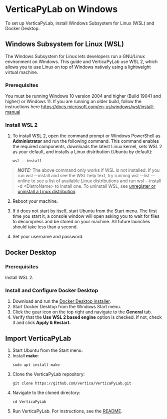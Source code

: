 # VerticaPyLab on Windows

To set up VerticaPyLab, install Windows Subsystem for Linux (WSL) and Docker Desktop.

## Windows Subsystem for Linux (WSL)

The Windows Subsystem for Linux lets developers run a GNU/Linux environment on Windows. This guide and VerticaPyLab use WSL 2, which allows you to use Linux on top of Windows natively using a lightweight virtual machine.

### Prerequisites

You must be running Windows 10 version 2004 and higher (Build 19041 and higher) or Windows 11. If you are running an older build, follow the instructions here https://docs.microsoft.com/en-us/windows/wsl/install-manual

### Install WSL 2

1. To install WSL 2, open the command prompt or Windows PowerShell as <b>Administrator</b> and run the following command. This command enables the required components, downloads the latest Linux kernel, sets WSL 2 as your default, and installs a Linux distribution (Ubuntu by default):

    ```
    wsl --install
    ```
    
> **_NOTE:_** The above command only works if WSL is not installed. If you run wsl --install and see the WSL help text, try running wsl --list --online to see a list of available Linux distributions and run wsl --install -d \<DistroName\> to install one. To uninstall WSL, see [unregister or uninstall a Linux distribution](https://docs.microsoft.com/en-us/windows/wsl/basic-commands#unregister-or-uninstall-a-linux-distribution).

2. Reboot your machine.

3. If it does not start by itself, start Ubuntu from the Start menu. The first time you start it, a console window will open asking you to wait for files to decompress and be stored on your machine. All future launches should take less than a second.

4. Set your username and password.

## Docker Desktop

### Prerequisites

Install WSL 2.

### Install and Configure Docker Desktop

1. Download and run the [Docker Desktop installer](https://docs.docker.com/desktop/windows/install/).
2. Start Docker Desktop from the Windows Start menu.
3. Click the gear icon on the top right and navigate to the <b>General</b> tab.
4. Verify that the <b>Use WSL 2 based engine</b> option is checked. If not, check it and click <b>Apply & Restart.</b>

## Import VerticaPyLab

1. Start Ubuntu from the Start menu.
2. Install <b>make</b>:
    ```
    sudo apt install make
    ```
3. Clone the VerticaPyLab repository:
    ```
    git clone https://github.com/vertica/VerticaPyLab.git
    ```
4. Navigate to the cloned directory:
    ```
    cd VerticaPyLab
    ```
5. Run VerticaPyLab. For instructions, see the [README](../README.md).
